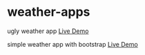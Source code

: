 # weather-apps

ugly weather app
<a href="https://ugly-weather-app.netlify.app/" rel="nofollow">Live Demo</a>

simple weather app with bootstrap
<a href="https://simple-weather-app-with-bootstrap.netlify.app/" rel="nofollow">Live Demo</a>
